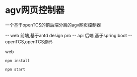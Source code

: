 # agv网页控制器
一个基于openTCS的前后端分离的agv网页控制器

-- web 前端,基于antd design pro
-- api 后端,基于spring boot
-- openTCS,openTCS源码

web

``npm install``

``npm start``
